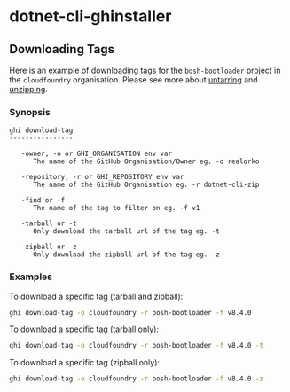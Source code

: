 # dotnet-cli-ghinstaller

## Downloading Tags

Here is an example of [downloading tags](https://github.com/cloudfoundry/bosh-bootloader/tags) for the `bosh-bootloader` 
project in the `cloudfoundry` organisation.
Please see more about [untarring](https://github.com/RealOrko/dotnet-cli-ghinstaller/blob/master/docs/untar.md) 
and [unzipping](https://github.com/RealOrko/dotnet-cli-ghinstaller/blob/master/docs/unzip.md).

### Synopsis

```
ghi download-tag
----------------

   -owner, -o or GHI_ORGANISATION env var
      The name of the GitHub Organisation/Owner eg. -o realorko

   -repository, -r or GHI_REPOSITORY env var
      The name of the GitHub Organisation eg. -r dotnet-cli-zip

   -find or -f
      The name of the tag to filter on eg. -f v1

   -tarball or -t
      Only download the tarball url of the tag eg. -t

   -zipball or -z
      Only download the zipball url of the tag eg. -z
``` 

### Examples

To download a specific tag (tarball and zipball):

```bash
ghi download-tag -o cloudfoundry -r bosh-bootloader -f v8.4.0 
```

To download a specific tag (tarball only):

```bash
ghi download-tag -o cloudfoundry -r bosh-bootloader -f v8.4.0 -t
```

To download a specific tag (zipball only):

```bash
ghi download-tag -o cloudfoundry -r bosh-bootloader -f v8.4.0 -z
```
